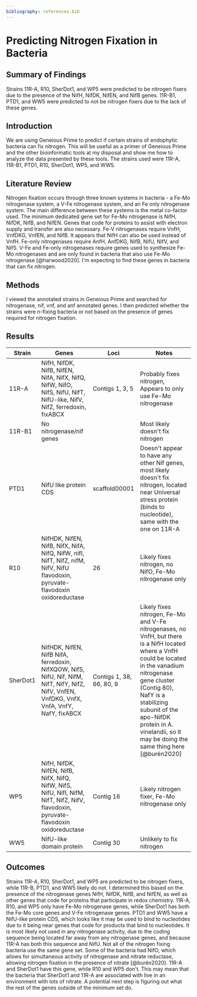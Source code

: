 ```yaml
---
bibliography: references.bib
---
```


# Predicting Nitrogen Fixation in Bacteria

## Summary of Findings

Strains 11R-A, R10, SherDot1, and WP5 were predicted to be nitrogen fixers due to the presence of the NifH, NifDK, NifEN, and NifB genes. 11R-B1, PTD1, and WW5 were predicted to not be nitrogen fixers due to the lack of these genes.

## Introduction

We are using Geneious Prime to predict if certain strains of endophytic bacteria can fix nitrogen. This will be useful as a primer of Geneious Prime and the other bioinformatic tools at my disposal and show me how to analyze the data presented by these tools. The strains used were 11R-A, 11R-B1, PTD1, R10, SherDot1, WP5, and WW5.

## Literature Review

Nitrogen fixation occurs through three known systems in bacteria - a Fe-Mo nitrogenase system, a V-Fe nitrogenase system, and an Fe only nitrogenase system. The main difference between these systems is the metal co-factor used. The minimum dedicated gene set for Fe-Mo nitrogenase is NifH, NifDK, NifB, and NifEN. Genes that code for proteins to assist with electron supply and transfer are also necessary. Fe-V nitrogenases require VnfH, VnfDKG, VnfEN, and NifB. It appears that NifH can also be used instead of VnfH. Fe-only nitrogenases require AnfH, AnfDKG, NifB, NifU, NifV, and NifS. V-Fe and Fe-only nitrogenases require genes used to synthesize Fe-Mo nitrogenases and are only found in bacteria that also use Fe-Mo nitrogenase [@harwood2020]. I'm expecting to find these genes in bacteria that can fix nitrogen.

## Methods

I viewed the annotated strains in Geneious Prime and searched for nitrogenase, nif, vnf, and anf annotated genes. I then predicted whether the strains were n-fixing bacteria or not based on the presence of genes required for nitrogen fixation.

## Results

| Strain   | Genes                                                                                                                                        | Loci                     | Notes                                                                                                                                                                                                                                                                                                     |
|----------|----------------------------------------------------------------------------------------------------------------------------------------------|--------------------------|-----------------------------------------------------------------------------------------------------------------------------------------------------------------------------------------------------------------------------------------------------------------------------------------------------------|
| 11R-A    | NifH, NifDK, NifB, NifEN, NifA, NifX, NifQ, NifW, NifO, NifS, NifU, NifT, NifU-like, NifV, NifZ, ferredoxin, fixABCX                         | Contigs 1, 3, 5          | Probably fixes nitrogen, Appears to only use Fe-Mo nitrogenase                                                                                                                                                                                                                                            |
| 11R-B1   | No nitrogenase/nif genes                                                                                                                     |                          | Most likely doesn't fix nitrogen                                                                                                                                                                                                                                                                          |
| PTD1     | NifU like protein CDS                                                                                                                        | scaffold00001            | Doesn't appear to have any other Nif genes, most likely doesn't fix nitrogen, located near Universal stress protein (binds to nucleotide), same with the one on 11R-A                                                                                                                                     |
| R10      | NifHDK, NifEN, NifB, NifX, NifA, NifQ, NifW, nifI, NifT, NifZ, nifM, NifV, NifU flavodoxin, pyruvate-flavodoxin oxidoreductase               | 26                       | Likely fixes nitrogen, no NifO, Fe-Mo nitrogenase only                                                                                                                                                                                                                                                    |
| SherDot1 | NifHDK, NifEN, NifB NifA, ferredoxin, NifXQOW, NifS, NifU, Nif, NifM, NifT, NifY, NifZ, NifV, VnfEN, VnfDKG, VnfX, VnfA, VnfY, NafY, fixABCX | Contigs 1, 38, 66, 80, 9 | Likely fixes nitrogen, Fe-Mo and V-Fe nitrogenases, no VnfH, but there is a NifH located where a VnfH could be located in the vanadium nitrogenase gene cluster (Contig 80), NafY is a stabilizing subunit of the apo-NifDK protein in A. vinelandii, so it may be doing the same thing here [@burén2020] |
| WP5      | NifH, NifDK, NifEN, NifB, NifX, NifQ, NifW, NifS, NifU, NifI, NifM, NifT, NifZ, NifV, flavodoxin, pyruvate-flavodoxin oxidoreductase         | Contig 16                | Likely nitrogen fixer, Fe-Mo nitrogenase only                                                                                                                                                                                                                                                             |
| WW5      | NifU-like domain protein                                                                                                                     | Contig 30                | Unlikely to fix nitrogen                                                                                                                                                                                                                                                                                  |

## Outcomes

Strains 11R-A, R10, SherDot1, and WP5 are predicted to be nitrogen fixers, while 11R-B, PTD1, and WW5 likely do not. I determined this based on the presence of the nitrogenase genes NifH, NifDK, NifB, and NifEN, as well as other genes that code for proteins that participate in redox chemistry. 11R-A, R10, and WP5 only have Fe-Mo nitrogenase genes, while SherDot1 has both the Fe-Mo core genes and V-Fe nitrogenase genes. PTD1 and WW5 have a NifU-like protein CDS, which looks like it may be used to bind to nucleotides due to it being near genes that code for products that bind to nucleotides. It is most likely not used in any nitrogenase activity, due to the coding sequence being located far away from any nitrogenase genes, and because 11R-A has both this sequence and NifU. Not all of the nitrogen fixing bacteria use the same gene set. Some of the bacteria had NifO, which allows for simultaneous activity of nitrogenase and nitrate reductase, allowing nitrogen fixation in the presence of nitrate [@burén2020]. 11R-A and SherDot1 have this gene, while R10 and WP5 don't. This may mean that the bacteria that SherDot1 and 11R-A are associated with live in an environment with lots of nitrate. A potential next step is figuring out what the rest of the genes outside of the minimum set do.
